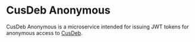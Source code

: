 # CusDeb Anonymous

CusDeb Anonymous is a microservice intended for issuing JWT tokens for anonymous access to [CusDeb](https://cusdeb.com).
